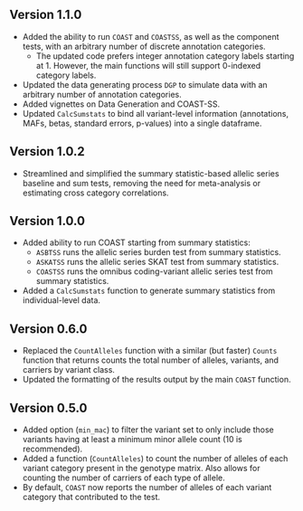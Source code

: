 ## Version 1.1.0
* Added the ability to run `COAST` and `COASTSS`, as well as the component tests, with an arbitrary number of discrete annotation categories.
	- The updated code prefers integer annotation category labels starting at 1. However, the main functions will still support 0-indexed category labels.
* Updated the data generating process `DGP` to simulate data with an arbitrary number of annotation categories.
* Added vignettes on Data Generation and COAST-SS.
* Updated `CalcSumstats` to bind all variant-level information (annotations, MAFs, betas, standard errors, p-values) into a single dataframe. 

## Version 1.0.2
* Streamlined and simplified the summary statistic-based allelic series baseline and sum tests, removing the need for meta-analysis or estimating cross category correlations.

## Version 1.0.0
* Added ability to run COAST starting from summary statistics:
	- `ASBTSS` runs the allelic series burden test from summary statistics.
	- `ASKATSS` runs the allelic series SKAT test from summary statistics.
	- `COASTSS` runs the omnibus coding-variant allelic series test from summary statistics. 
* Added a `CalcSumstats` function to generate summary statistics from individual-level data. 

## Version 0.6.0
* Replaced the `CountAlleles` function with a similar (but faster) `Counts` function that returns counts the total number of alleles, variants, and carriers by variant class.
* Updated the formatting of the results output by the main `COAST` function.

## Version 0.5.0

* Added option (`min_mac`) to filter the variant set to only include those variants having at least a minimum minor allele count (10 is recommended).
* Added a function (`CountAlleles`) to count the number of alleles of each variant category present in the genotype matrix. Also allows for counting the number of carriers of each type of allele.
* By default, `COAST` now reports the number of alleles of each variant category that contributed to the test. 

